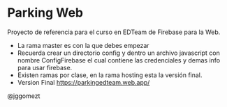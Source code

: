 # Parking Web
Proyecto de referencia para el curso en EDTeam de Firebase para la Web.
- La rama master es con la que debes empezar
- Recuerda crear un directorio config y dentro un archivo javascript con nombre ConfigFirebase el cual contiene las credenciales y demas info para usar firebase.
- Existen ramas por clase, en la rama hosting esta la versión final.
- Version Final
  https://parkingedteam.web.app/

@jggomezt
